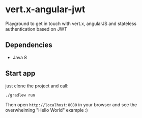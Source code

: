 # vert.x-angular-jwt
Playground to get in touch with vert.x, angularJS and stateless authentication based on JWT

## Dependencies
* Java 8

## Start app
just clone the project and call:

`./gradlew run`

Then open `http://localhost:8080` in your browser and see the overwhelming "Hello World" example :)
